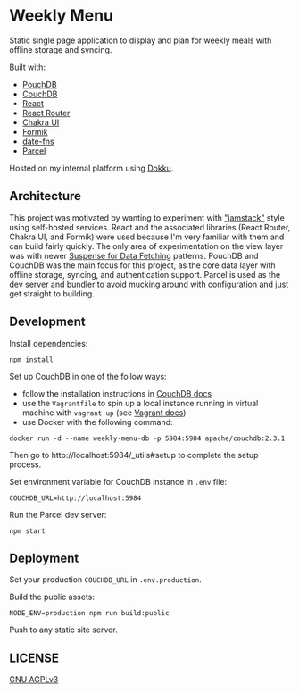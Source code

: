 # Weekly Menu

Static single page application to display and plan for weekly meals with offline storage and syncing.

Built with:

- [PouchDB](https://pouchdb.com/)
- [CouchDB](https://couchdb.apache.org/)
- [React](https://reactjs.org/)
- [React Router](https://reactrouter.com/)
- [Chakra UI](https://chakra-ui.com/)
- [Formik](https://formik.org/)
- [date-fns](https://date-fns.org/)
- [Parcel](https://parceljs.org/)

Hosted on my internal platform using [Dokku](http://dokku.viewdocs.io/dokku/).

## Architecture

This project was motivated by wanting to experiment with ["jamstack"](https://jamstack.org/) style using self-hosted services. React and the associated libraries (React Router, Chakra UI, and Formik) were used because I'm very familiar with them and can build fairly quickly. The only area of experimentation on the view layer was with newer [Suspense for Data Fetching](https://reactjs.org/docs/concurrent-mode-suspense.html) patterns. PouchDB and CouchDB was the main focus for this project, as the core data layer with offline storage, syncing, and authentication support. Parcel is used as the dev server and bundler to avoid mucking around with configuration and just get straight to building.

## Development

Install dependencies:

```
npm install
```

Set up CouchDB in one of the follow ways:

- follow the installation instructions in [CouchDB docs](https://docs.couchdb.org/en/stable/install/index.html)
- use the `Vagrantfile` to spin up a local instance running in virtual machine with `vagrant up` (see [Vagrant docs](https://www.vagrantup.com/))
- use Docker with the following command:

```
docker run -d --name weekly-menu-db -p 5984:5984 apache/couchdb:2.3.1
```

Then go to http://localhost:5984/\_utils#setup to complete the setup process.

Set environment variable for CouchDB instance in `.env` file:

```
COUCHDB_URL=http://localhost:5984
```

Run the Parcel dev server:

```
npm start
```

## Deployment

Set your production `COUCHDB_URL` in `.env.production`.

Build the public assets:

```
NODE_ENV=production npm run build:public
```

Push to any static site server.

## LICENSE

[GNU AGPLv3 ](LICENSE)
